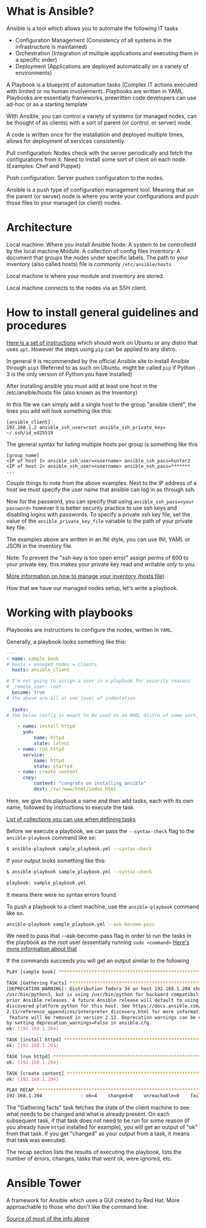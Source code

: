 # What is Ansible?

Ansible is a tool which allows you to automate the following IT tasks
* Configuration Management (Consistency of all systems in the infrastructure is maintained)
* Orchestration (Integration of multiple applications and executing them in a specific order)
* Deployment (Applications are deployed automatically on a variety of environments)

A Playbook is a blueprint of automation tasks (Complex IT actions executed with limited or no human involvement). Playbooks are written in YAML.
Playbooks are essentially frameworks, prewritten code developers can use ad-hoc or as a starting template

WIth Ansible, you can control a variety of systems (or managed nodes, can be thought of as clients) with a sort of parent (or control, or server) node.  

A code is written once for the installation and deployed multiple times, allows for deployment of services consistently.


Pull configuration: Nodes check with the server periodically and fetch the configurations from it. Need to install some sort of client on each node. (Examples: Chef and Puppet)

Push configuration: Server pushes configuration to the nodes.

Ansible is a push type of configuration management tool. Meaning that on the parent (or server) node is where you write your configurations and push those files to your managed (or client) nodes.

# Architecture
Local machine: Where you install Ansible
Node: A system to be controlledd by the local machine
Module: A collection of config files
Inventory: A document that groups the nodes under specific labels. The path to your inventory (also called hosts) file is commonly `/etc/ansible/hosts`


Local machine is where your module and inventory are stored.

Local machine connects to the nodes via an SSH client.

# How to install general guidelines and procedures

[Here is a set of instructions](README.md) which should work on Ubuntu or any distro that uses `apt`. However the steps using `pip` can be applied to any distro.

In general it is recommended by the official Ansible site to install Ansible through `pip3` (Referred to as such on Ubuntu. might be called `pip` if Python 3 is the only version of Python you have installed)

After installing ansible you must add at least one host in the /etc/ansible/hosts file (also known as the Inventory)

In this file we can simply add a single host to the group "ansible client", the lines you add will look something like this:

```
[ansible_client]
192.168.1.2 ansible_ssh_user=root ansible_ssh_private_key= ~/.ssh/id_ed25519
```
The general syntax for listing multiple hosts per group is something like this

```
[group_name]
<IP of host 1> ansible_ssh_user=<username> ansible_ssh_pass=hunter2
<IP of host 2> ansible_ssh_user=<username> ansible_ssh_pass=*******
...
```

Couple things to note from the above examples.
Next to the IP address of a host we must specify the user name that ansible can log in as through ssh.

Now for the password, you can specify that using ``ansible_ssh_pass=<your password>`` however it is better security practice to use ssh keys and disabling logins with passwords.
To specify a private ssh key file, set the value of the ``ansible_private_key_file`` variable to the path of your private key file.


The examples above are written in an INI style, you can use INI, YAML or JSON in the inventory file.

Note: To prevent the "ssh-key is too open error" assign perms of 600 to your private key, this makes your private key read and writable only to you.



[More information on how to manage your inventory (hosts file)](https://docs.ansible.com/ansible/latest/user_guide/intro_inventory.html#connecting-to-hosts-behavioral-inventory-parameters)

How that we have our managed nodes setup, let's write a playbook.

# Working with playbooks


Playbooks are instructions to configure the nodes, written in `YAML`.

Generally, a playbook looks something like this:
```YAML
---
- name: sample book
# hosts = managed nodes = clients
  hosts: ansible_client

# I'm not going to assign a user in a playbook for security reasons
#  remote_user: root
  become: true
# the above are all at one level of indentation
  
  tasks:
# the below config is meant to be used on an RHEL distro of some sort, such as Fedora or Oracle Linux

    - name: install httpd
      yum: 
          name: httpd
          state: latest
    - name: run httpd
      service:
          name: httpd
          state: started
    - name: create content
      copy:
          content: "congrats on installing ansible"
          dest: /var/www/html/index.html

```

Here, we give this playbook a name and then add tasks, each with its own name, followed by instructions to execute the task.

[List of collections you can use when defining tasks](https://docs.ansible.com/ansible/latest/collections/index.html#list-of-collections)

Before we execute a playbook, we can pass the `--syntax-check` flag to the `ansible-playbook` command like so:

```sh
$ ansible-playbook sample_playbook.yml --syntax-check
```
If your output looks something like this:
```sh
$ ansible-playbook sample_playbook.yml --syntax-check

playbook: sample_playbook.yml
```
It means there were no syntax errors found.

To push a playbook to a client machine, use the `ansible-playbook` command like so.


```sh
ansible-playbook sample_playbook.yml --ask-become-pass
```

We need to pass that --ask-become-pass flag in order to run the tasks in the playbook as the root user (essentially running `sudo <command>`
[Here's more information about that](https://www.middlewareinventory.com/blog/ansible-sudo-ansible-become-example/)


If the commands succeeds you will get an output similar to the following
```sh
PLAY [sample book] *************************************************************

TASK [Gathering Facts] *********************************************************
[DEPRECATION WARNING]: Distribution fedora 34 on host 192.168.1.204 should use
/usr/bin/python3, but is using /usr/bin/python for backward compatibility with
prior Ansible releases. A future Ansible release will default to using the
discovered platform python for this host. See https://docs.ansible.com/ansible/
2.11/reference_appendices/interpreter_discovery.html for more information. This
 feature will be removed in version 2.12. Deprecation warnings can be disabled
by setting deprecation_warnings=False in ansible.cfg.
ok: [192.168.1.204]

TASK [install httpd] ***********************************************************
ok: [192.168.1.204]

TASK [run httpd] ***************************************************************
ok: [192.168.1.204]

TASK [create content] **********************************************************
ok: [192.168.1.204]

PLAY RECAP *********************************************************************
192.168.1.204              : ok=4    changed=0    unreachable=0    failed=0    skipped=0    rescued=0    ignored=0
```

The "Gathering facts" task fetches the state of the client machine to see what needs to be changed and what is already present. On each subsequent task, if that task does not need to be run for some reason (if you already have `httpd` installed for example), you will get an output of "ok" from that task. If you get "changed" as your output from a task, it means that task was executed.

The recap section lists the results of executing the playbook, lists the number of errors, changes, tasks that went ok, were ignored, etc.




# Ansible Tower
A framework for Ansible which uses a GUI created by Red Hat. More approachable to those who don't like the command line.

[Source of most of the info above](https://youtu.be/EcnqJbxBcM0)
